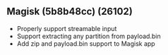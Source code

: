 ## Magisk (5b8b48cc) (26102)
- Properly support streamable input
- Support extracting any partition from payload.bin
- Add zip and payload.bin support to Magisk app

